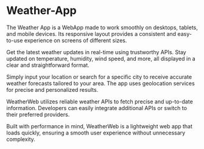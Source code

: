 # Weather-App


The Weather App is a WebApp made to work smoothly on desktops, tablets, and mobile devices. Its responsive layout provides a consistent and easy-to-use experience on screens of different sizes.

Get the latest weather updates in real-time using trustworthy APIs. Stay updated on temperature, humidity, wind speed, and more, all displayed in a clear and straightforward format.

Simply input your location or search for a specific city to receive accurate weather forecasts tailored to your area. The app uses geolocation services for precise and personalized results.

WeatherWeb utilizes reliable weather APIs to fetch precise and up-to-date information. Developers can easily integrate additional APIs or switch to their preferred providers.

Built with performance in mind, WeatherWeb is a lightweight web app that loads quickly, ensuring a smooth user experience without unnecessary complexity.
